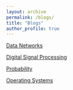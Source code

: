 ```yaml
---
layout: archive
permalink: /blogs/
title: "Blogs"
author_profile: true
---
```



[Data Networks](ece158b.md)

[Digital Signal Processing](ece251a.md)

[Probability](ECE109/ece109.md)

[Operating Systems](cse120.md)

